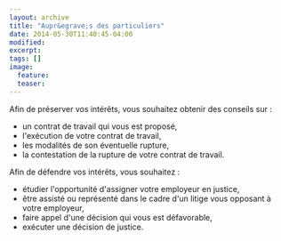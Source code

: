 ```yaml
---
layout: archive
title: "Aupr&egrave;s des particuliers"
date: 2014-05-30T11:40:45-04:00
modified:
excerpt: 
tags: []
image:
  feature:
  teaser:
---
```


Afin de pr&eacute;server vos int&eacute;r&ecirc;ts, vous souhaitez obtenir des conseils sur :

- un contrat de travail qui vous est propos&eacute;,
- l'ex&eacute;cution de votre contrat de travail,
- les modalit&eacute;s de son &eacute;ventuelle rupture,
- la contestation de la rupture de votre contrat de travail.

Afin de d&eacute;fendre vos int&eacute;r&ecirc;ts, vous souhaitez :

- &eacute;tudier l'opportunit&eacute; d'assigner votre employeur en justice,
- &ecirc;tre assist&eacute; ou repr&eacute;sent&eacute; dans le cadre d'un litige vous opposant &agrave; votre employeur,   
- faire appel d'une d&eacute;cision qui vous est d&eacute;favorable,
- ex&eacute;cuter une d&eacute;cision de justice.

